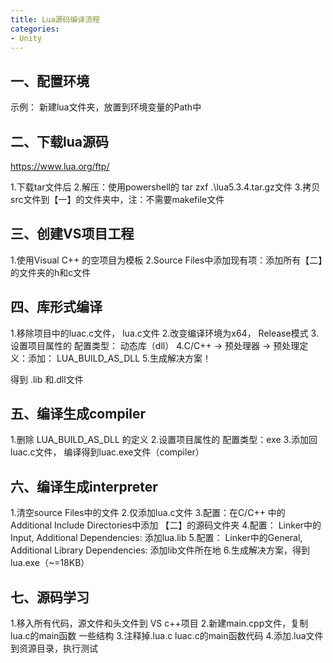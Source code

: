 ```yaml
---
title: Lua源码编译流程
categories:
- Unity
---
```


## 一、配置环境

示例： 新建lua文件夹，放置到环境变量的Path中


## 二、下载lua源码
https://www.lua.org/ftp/

1.下载tar文件后
2.解压：使用powershell的 tar zxf .\lua5.3.4.tar.gz文件
3.拷贝src文件到【一】的文件夹中，注：不需要makefile文件

## 三、创建VS项目工程

1.使用Visual C++ 的空项目为模板
2.Source Files中添加现有项：添加所有【二】的文件夹的h和c文件

## 四、库形式编译

1.移除项目中的luac.c文件， lua.c文件
2.改变编译环境为x64， Release模式
3.设置项目属性的 配置类型： 动态库（dll）
4.C/C++ -> 预处理器 -> 预处理定义：添加： LUA_BUILD_AS_DLL
5.生成解决方案！

得到 .lib 和.dll文件

## 五、编译生成compiler

1.删除 LUA_BUILD_AS_DLL 的定义
2.设置项目属性的 配置类型：exe
3.添加回luac.c文件， 编译得到luac.exe文件（compiler）
 
 ## 六、编译生成interpreter
 
1.清空source Files中的文件
2.仅添加lua.c文件
3.配置：在C/C++ 中的Additional Include Directories中添加 【二】的源码文件夹
4.配置： Linker中的Input, Additional Dependencies: 添加lua.lib
5.配置： Linker中的General, Additional Library Dependencies: 添加lib文件所在地
6.生成解决方案，得到lua.exe（~=18KB）

## 七、源码学习

1.移入所有代码，源文件和头文件到 VS c++项目
2.新建main.cpp文件，复制 lua.c的main函数 一些结构
3.注释掉.lua.c luac.c的main函数代码
4.添加.lua文件到资源目录，执行测试